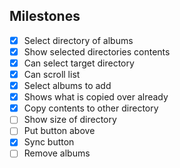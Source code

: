 ## Milestones

- [x] Select directory of albums
- [x] Show selected directories contents
- [x] Can select target directory
- [x] Can scroll list
- [x] Select albums to add
- [x] Shows what is copied over already
- [x] Copy contents to other directory
- [ ] Show size of directory
- [ ] Put button above
- [x] Sync button
- [ ] Remove albums
